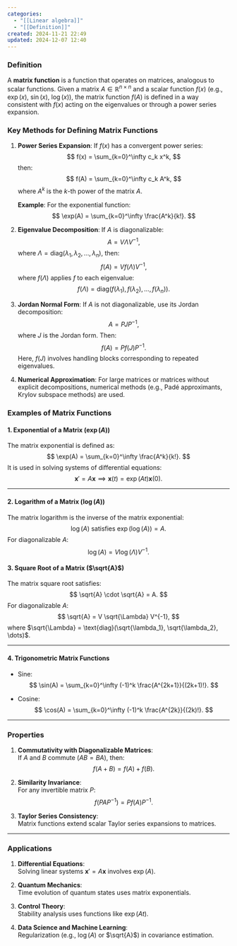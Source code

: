 ```yaml
---
categories:
  - "[[Linear algebra]]"
  - "[[Definition]]"
created: 2024-11-21 22:49
updated: 2024-12-07 12:40
---
```

### **Definition**
A **matrix function** is a function that operates on matrices, analogous to scalar functions. Given a matrix $A \in \mathbb{R}^{n \times n}$ and a scalar function $f(x)$ (e.g., $\exp(x)$, $\sin(x)$, $\log(x)$), the matrix function $f(A)$ is defined in a way consistent with $f(x)$ acting on the eigenvalues or through a power series expansion.

### **Key Methods for Defining Matrix Functions**
1. **Power Series Expansion**:
   If $f(x)$ has a convergent power series:
   $$
   f(x) = \sum_{k=0}^\infty c_k x^k,
   $$
   then:
   $$
   f(A) = \sum_{k=0}^\infty c_k A^k,
   $$
   where $A^k$ is the $k$-th power of the matrix $A$.

   **Example**: For the exponential function:
   $$
   \exp(A) = \sum_{k=0}^\infty \frac{A^k}{k!}.
   $$

2. **Eigenvalue Decomposition**:
   If $A$ is diagonalizable:
   $$
   A = V \Lambda V^{-1},
   $$
   where $\Lambda = \text{diag}(\lambda_1, \lambda_2, \dots, \lambda_n)$, then:
   $$
   f(A) = V f(\Lambda) V^{-1},
   $$
   where $f(\Lambda)$ applies $f$ to each eigenvalue:
   $$
   f(\Lambda) = \text{diag}(f(\lambda_1), f(\lambda_2), \dots, f(\lambda_n)).
   $$

3. **Jordan Normal Form**:
   If $A$ is not diagonalizable, use its Jordan decomposition:
   $$
   A = P J P^{-1},
   $$
   where $J$ is the Jordan form. Then:
   $$
   f(A) = P f(J) P^{-1}.
   $$
   Here, $f(J)$ involves handling blocks corresponding to repeated eigenvalues.

4. **Numerical Approximation**:
   For large matrices or matrices without explicit decompositions, numerical methods (e.g., Padé approximants, Krylov subspace methods) are used.

### **Examples of Matrix Functions**

#### **1. Exponential of a Matrix ($\exp(A)$)**
The matrix exponential is defined as:
$$
\exp(A) = \sum_{k=0}^\infty \frac{A^k}{k!}.
$$
It is used in solving systems of differential equations:
$$
\mathbf{x}' = A \mathbf{x} \implies \mathbf{x}(t) = \exp(At) \mathbf{x}(0).
$$

---

#### **2. Logarithm of a Matrix ($\log(A)$)**
The matrix logarithm is the inverse of the matrix exponential:
$$
\log(A) \text{ satisfies } \exp(\log(A)) = A.
$$
For diagonalizable $A$:
$$
\log(A) = V \log(\Lambda) V^{-1}.
$$
#### **3. Square Root of a Matrix ($\sqrt{A}$)**
The matrix square root satisfies:
$$
\sqrt{A} \cdot \sqrt{A} = A.
$$
For diagonalizable $A$:
$$
\sqrt{A} = V \sqrt{\Lambda} V^{-1},
$$
where $\sqrt{\Lambda} = \text{diag}(\sqrt{\lambda_1}, \sqrt{\lambda_2}, \dots)$.

---

#### **4. Trigonometric Matrix Functions**
- Sine:
  $$
  \sin(A) = \sum_{k=0}^\infty (-1)^k \frac{A^{2k+1}}{(2k+1)!}.
  $$

- Cosine:
  $$
  \cos(A) = \sum_{k=0}^\infty (-1)^k \frac{A^{2k}}{(2k)!}.
  $$

---

### **Properties**

1. **Commutativity with Diagonalizable Matrices**:  
   If $A$ and $B$ commute ($AB = BA$), then:
   $$
   f(A + B) = f(A) + f(B).
   $$

2. **Similarity Invariance**:  
   For any invertible matrix $P$:
   $$
   f(P A P^{-1}) = P f(A) P^{-1}.
   $$

3. **Taylor Series Consistency**:  
   Matrix functions extend scalar Taylor series expansions to matrices.

---

### **Applications**

1. **Differential Equations**:  
   Solving linear systems $\mathbf{x}' = A \mathbf{x}$ involves $\exp(A)$.

2. **Quantum Mechanics**:  
   Time evolution of quantum states uses matrix exponentials.

3. **Control Theory**:  
   Stability analysis uses functions like $\exp(At)$.

4. **Data Science and Machine Learning**:  
   Regularization (e.g., $\log(A)$ or $\sqrt{A}$) in covariance estimation.